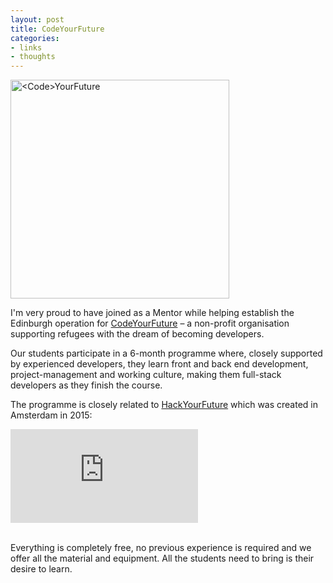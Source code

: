 ```yaml
---
layout: post
title: CodeYourFuture
categories:
- links
- thoughts
---
```


<p class="text-center">
<img class="img-responsive center" src="https://codeyourfuture.io/wp-content/uploads/2019/03/cyf_brand.png" width="350" alt="<Code>YourFuture">
</p>

I'm very proud to have joined as a Mentor while helping establish the Edinburgh operation for [CodeYourFuture](http://codeyourfuture.co/) – a non-profit organisation supporting refugees with the dream of becoming developers.

Our students participate in a 6-month programme where, closely supported by experienced developers, they learn front and back end development, project-management and working culture, making them full-stack developers as they finish the course.

The programme is closely related to [HackYourFuture](http://hackyourfuture.net/) which was created in Amsterdam in 2015:

<div class='embed-container'><iframe src='https://www.youtube.com/embed/qFqHXZio6ZM' frameborder='0' allowfullscreen></iframe></div>

<p><br />Everything is completely free, no previous experience is required and we offer all the material and equipment. All the students need to bring is their desire to learn.</p>
